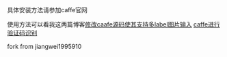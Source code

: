 具体安装方法请参加caffe官网

使用方法可以看我这两篇博客[修改caafe源码使其支持多label图片输入](http://www.xjiangwei.cn/2017/05/23/%E4%BF%AE%E6%94%B9caafe%E6%BA%90%E7%A0%81%E4%BD%BF%E5%85%B6%E6%94%AF%E6%8C%81%E5%A4%9Alabel%E5%9B%BE%E7%89%87%E8%BE%93%E5%85%A5/) [caffe进行验证码识别](http://www.xjiangwei.cn/2017/05/23/Caffe%E5%A4%9Alabel%E5%88%86%E7%B1%BB%E4%BB%BB%E5%8A%A1/)

fork from jiangwei1995910
